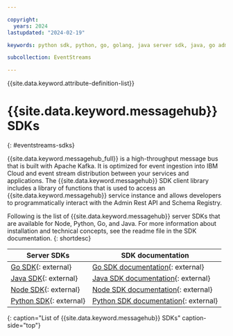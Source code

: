 ```yaml
---

copyright:
  years: 2024
lastupdated: "2024-02-19"

keywords: python sdk, python, go, golang, java server sdk, java, go admin sdk, npm, node sdk, integrate sdk, sdk, 

subcollection: EventStreams

---
```


{{site.data.keyword.attribute-definition-list}}

# {{site.data.keyword.messagehub}} SDKs
{: #eventstreams-sdks}

{{site.data.keyword.messagehub_full}} is a high-throughput message bus that is built with Apache Kafka. It is optimized for event ingestion into IBM Cloud and event stream distribution between your services and applications. 
The {{site.data.keyword.messagehub}} SDK client library includes a library of functions that is used to access an {{site.data.keyword.messagehub}} service instance and allows developers to programmatically interact with the Admin Rest API and Schema Registry.

Following is the list of {{site.data.keyword.messagehub}} server SDKs that are available for Node, Python, Go, and Java. For more information about installation 
and technical concepts, see the readme file in the SDK documentation.
{: shortdesc}

|Server SDKs | SDK documentation |
|------- |   -------- |
|[Go SDK](https://github.com/IBM/eventstreams-go-sdk){: external} | [Go SDK documentation](https://github.com/IBM/eventstreams-go-sdk/blob/main/README.md){: external} |
|[Java SDK](https://github.com/IBM/eventstreams-java-sdk){: external} | [Java SDK documentation](https://github.com/IBM/eventstreams-java-sdk/blob/main/README.md){: external} |
|[Node SDK](https://github.com/IBM/eventstreams-node-sdk){: external} |[Node SDK documentation](https://github.com/IBM/eventstreams-node-sdk/blob/main/README.md){: external} |
|[Python SDK](https://github.com/IBM/eventstreams-python-sdk){: external} | [Python SDK documentation](https://github.com/IBM/eventstreams-python-sdk/blob/main/README.md){: external} |
{: caption="List of {{site.data.keyword.messagehub}} SDKs" caption-side="top"}
